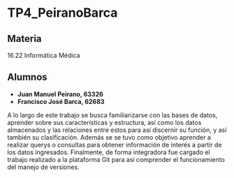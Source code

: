 # TP4_PeiranoBarca

## Materia
16.22 Informática Médica

## Alumnos
* **Juan Manuel Peirano, 63326**
* **Francisco José Barca, 62683**

A lo largo de este trabajo se busca familiarizarse con las bases de datos, aprender sobre sus características y estructura, así como los datos almacenados y las relaciones entre estos para así discernir su función, y así también su clasificación. Además se se tuvo como objetivo aprender a realizar querys o consultas para obtener información de interés a partir de los datos ingresados. Finalmente, de forma integradora fue cargado el trabajo realizado a la plataforma Git para así comprender el funcionamiento del manejo de versiones.

